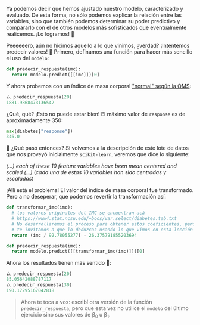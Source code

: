 Ya podemos decir que hemos ajustado nuestro modelo, caracterizado y evaluado. De esta forma, no sólo podemos explicar la relación entre las variables, sino que también podemos determinar su poder predictivo y compararlo con el de otros modelos más sofisticados que eventualmente realicemos. ¡Lo logramos! 🥲

Peeeeeero, aún no hicimos aquello a lo que vinimos, ¿verdad? ¡Intentemos predecir valores! :tada: Primero, definamos una función para hacer más sencillo el uso del `modelo`:

```python
def predecir_respuesta(imc):
  return modelo.predict([[imc]])[0]
```

Y ahora probemos con un índice de masa corporal ["normal" según la OMS](https://es.wikipedia.org/wiki/%C3%8Dndice_de_masa_corporal): 

```python
ム predecir_respuesta(20)
1881.9868473136542
```

¿Qué, qué? ¡Esto no puede estar bien! El máximo valor de `response` es de aproximadamente 350:

```python
max(diabetes["response"])
346.0
```

🤦 ¿Qué pasó entonces? Si volvemos a la descripción de este lote de datos que nos proveyó inicialmente `scikit-learn`, veremos que dice lo siguiente: 

_(...) each of these 10 feature variables have been mean centered and scaled (...)_ (_cada una de estas 10 variables han sido centradas y escaladas_)

¡Allí está el problema! El valor del índice de masa corporal fue transformado. Pero a no deseperar, que podemos revertir la transformación así: 

```python
def transformar_imc(imc):
  # los valores originales del IMC se encuentran acá 
  # https://www4.stat.ncsu.edu/~boos/var.select/diabetes.tab.txt
  # No desarrollaremos el proceso para obtener estos coeficientes, pero 
  # te invitamos a que lo deduzcas usando lo que vimos en esta lección 🤭
  return (imc / 92.78055277) - 26.375791855203694

def predecir_respuesta(imc):
  return modelo.predict([[transformar_imc(imc)]])[0]
```

Ahora los resultados tienen más sentido :clap:: 

```python
ム predecir_respuesta(20)
85.05642088787117
ム predecir_respuesta(30)
190.17295167042818
```

> Ahora te toca a vos: escribí otra versión de la función `predecir_respuesta`, pero que esta vez no utilice el `modelo` del último ejercicio sino sus valores de β<sub>0</sub> u β<sub>1</sub>. 
> 


